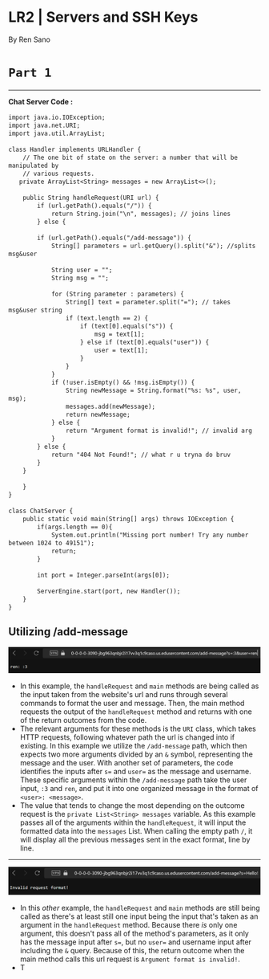 # **LR2 | Servers and SSH Keys**

By Ren Sano

# `Part 1` 
---
**Chat Server Code :**

```
import java.io.IOException;
import java.net.URI;
import java.util.ArrayList;

class Handler implements URLHandler {
    // The one bit of state on the server: a number that will be manipulated by
    // various requests.
   private ArrayList<String> messages = new ArrayList<>();

    public String handleRequest(URI url) {
        if (url.getPath().equals("/")) {
            return String.join("\n", messages); // joins lines
        } else {
        
        if (url.getPath().equals("/add-message")) {
            String[] parameters = url.getQuery().split("&"); //splits msg&user

            String user = "";
            String msg = "";

            for (String parameter : parameters) {
                String[] text = parameter.split("="); // takes msg&user string
                if (text.length == 2) {
                    if (text[0].equals("s")) {
                        msg = text[1];
                    } else if (text[0].equals("user")) {
                        user = text[1];
                    }
                }
            }
            if (!user.isEmpty() && !msg.isEmpty()) { 
                String newMessage = String.format("%s: %s", user, msg);
                messages.add(newMessage);
                return newMessage;
            } else {
                return "Argument format is invalid!"; // invalid arg
            }
        } else {
            return "404 Not Found!"; // what r u tryna do bruv
        }
    }

    }
}         

class ChatServer {
    public static void main(String[] args) throws IOException {
        if(args.length == 0){
            System.out.println("Missing port number! Try any number between 1024 to 49151");
            return;
        }

        int port = Integer.parseInt(args[0]);

        ServerEngine.start(port, new Handler());
    }
}    
```

**Utilizing /add-message**
---
  ![Image](images/msgRen.png)
* In this example, the `handleRequest` and `main` methods are being called as the input taken from the website's url and runs through several commands to format the user and message. Then, the main method requests the output of the `handleRequest` method and returns with one of the return outcomes from the code.
* The relevant arguments for these methods is the `URI` class, which takes HTTP requests, following whatever path the url is changed into if existing. In this example we utilize the `/add-message` path, which then expects two more arguments divided by an `&` symbol, representing the message and the user. With another set of parameters, the code identifies the inputs after `s=` and `user=` as the message and username. These specific arguments within the `/add-message` path take the user input, `:3` and `ren`, and put it into one organized message in the format of `<user>: <message>`.
* The value that tends to change the most depending on the outcome request is the `private List<String> messages` variable. As this example passes all of the arguments within the `handleRequest`, it will input the formatted data into the `messages` List. When calling the empty path `/`, it will display all the previous messages sent in the exact format, line by line.

---
  ![Image](images/msgOneArg.png)
* In this *other* example, the `handleRequest` and `main` methods are still being called as there's at least still one input being the input that's taken as an argument in the `handleRequest` method. Because there *is* only one argument, this doesn't pass all of the method's parameters, as it only has the message input after `s=`, but no `user=` and username input after including the `&` query. Because of this, the return outcome when the main method calls this url request is `Argument format is invalid!`.
* T

